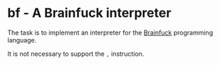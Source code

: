 # bf - A Brainfuck interpreter

The task is to implement an interpreter for the
[Brainfuck](https://en.wikipedia.org/wiki/Brainfuck)
programming language.

It is not necessary to support the `,` instruction.
